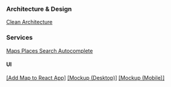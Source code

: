 ### Architecture & Design

[Clean Architecture](https://www.geeksforgeeks.org/complete-guide-to-clean-architecture/)

### Services

[Maps Places Search Autocomplete](https://developers.google.com/maps/documentation/places/web-service/migrate-autocomplete?_gl=1*1gjnmv1*_up*MQ..*_ga*OTA0NjYwMTAyLjE3NDYwNzM4NDY.*_ga_NRWSTWS78N*MTc0NjA3Mzg0Ny4xLjEuMTc0NjA3NDE1Mi4wLjAuMA..)

#### UI

[[Add Map to React App]](https://developers.google.com/codelabs/maps-platform/maps-platform-101-react-js#2)
[[Mockup (Desktop)]](https://www.figma.com/slides/WnjHZoGEebPtKcexvDNayT/pet-friendly?node-id=4-536&t=zBfdWv0j7vUKiAf5-0)
[[Mockup (Mobile)]](https://www.figma.com/design/lQ1u9AuTJ6dGYT5DsTiRvF/pet-friendly-mobile?node-id=0-1&p=f&t=2U2pxv3KccEMygID-0)
